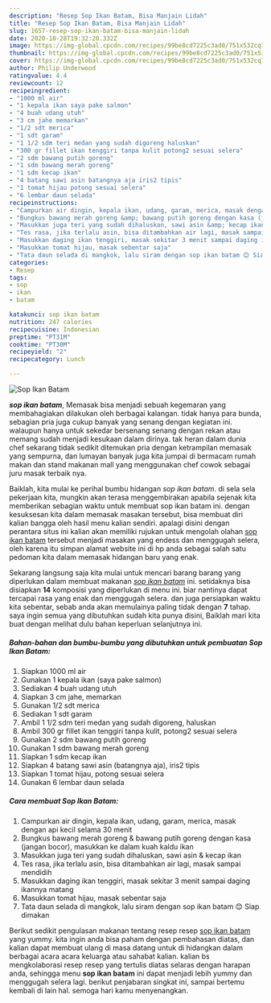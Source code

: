 ```yaml
---
description: "Resep Sop Ikan Batam, Bisa Manjain Lidah"
title: "Resep Sop Ikan Batam, Bisa Manjain Lidah"
slug: 1657-resep-sop-ikan-batam-bisa-manjain-lidah
date: 2020-10-28T19:32:20.332Z
image: https://img-global.cpcdn.com/recipes/99be8cd7225c3ad0/751x532cq70/sop-ikan-batam-foto-resep-utama.jpg
thumbnail: https://img-global.cpcdn.com/recipes/99be8cd7225c3ad0/751x532cq70/sop-ikan-batam-foto-resep-utama.jpg
cover: https://img-global.cpcdn.com/recipes/99be8cd7225c3ad0/751x532cq70/sop-ikan-batam-foto-resep-utama.jpg
author: Philip Underwood
ratingvalue: 4.4
reviewcount: 12
recipeingredient:
- "1000 ml air"
- "1 kepala ikan saya pake salmon"
- "4 buah udang utuh"
- "3 cm jahe memarkan"
- "1/2 sdt merica"
- "1 sdt garam"
- "1 1/2 sdm teri medan yang sudah digoreng haluskan"
- "300 gr fillet ikan tenggiri tanpa kulit potong2 sesuai selera"
- "2 sdm bawang putih goreng"
- "1 sdm bawang merah goreng"
- "1 sdm kecap ikan"
- "4 batang sawi asin batangnya aja iris2 tipis"
- "1 tomat hijau potong sesuai selera"
- "6 lembar daun selada"
recipeinstructions:
- "Campurkan air dingin, kepala ikan, udang, garam, merica, masak dengan api kecil selama 30 menit"
- "Bungkus bawang merah goreng &amp; bawang putih goreng dengan kasa (jangan bocor), masukkan ke dalam kuah kaldu ikan"
- "Masukkan juga teri yang sudah dihaluskan, sawi asin &amp; kecap ikan"
- "Tes rasa, jika terlalu asin, bisa ditambahkan air lagi, masak sampai mendidih"
- "Masukkan daging ikan tenggiri, masak sekitar 3 menit sampai daging ikannya matang"
- "Masukkan tomat hijau, masak sebentar saja"
- "Tata daun selada di mangkok, lalu siram dengan sop ikan batam 😊 Siap dimakan"
categories:
- Resep
tags:
- sop
- ikan
- batam

katakunci: sop ikan batam 
nutrition: 247 calories
recipecuisine: Indonesian
preptime: "PT31M"
cooktime: "PT30M"
recipeyield: "2"
recipecategory: Lunch

---
```



![Sop Ikan Batam](https://img-global.cpcdn.com/recipes/99be8cd7225c3ad0/751x532cq70/sop-ikan-batam-foto-resep-utama.jpg)

<b><i>sop ikan batam</i></b>, Memasak bisa menjadi sebuah kegemaran yang membahagiakan dilakukan oleh berbagai kalangan. tidak hanya para bunda, sebagian pria juga cukup banyak yang senang dengan kegiatan ini. walaupun hanya untuk sekedar bersenang senang dengan rekan atau memang sudah menjadi kesukaan dalam dirinya. tak heran dalam dunia chef sekarang tidak sedikit ditemukan pria dengan ketrampilan memasak yang sempurna, dan lumayan banyak juga kita jumpai di bermacam rumah makan dan stand makanan mall yang menggunakan chef cowok sebagai juru masak terbaik nya.



Baiklah, kita mulai ke perihal bumbu hidangan <i>sop ikan batam</i>. di sela sela pekerjaan kita, mungkin akan terasa menggembirakan apabila sejenak kita memberikan sebagian waktu untuk membuat sop ikan batam ini. dengan kesuksesan kita dalam memasak masakan tersebut, bisa membuat diri kalian bangga oleh hasil menu kalian sendiri. apalagi disini dengan perantara situs ini kalian akan memiliki rujukan untuk mengolah olahan <u>sop ikan batam</u> tersebut menjadi masakan yang endess dan menggugah selera, oleh karena itu simpan alamat website ini di hp anda sebagai salah satu pedoman kita dalam memasak hidangan baru yang enak.


Sekarang langsung saja kita mulai untuk mencari barang barang yang diperlukan dalam membuat makanan <u><i>sop ikan batam</i></u> ini. setidaknya bisa disiapkan <b>14</b> komposisi yang diperlukan di menu ini. biar nantinya dapat tercapai rasa yang enak dan menggugah selera. dan juga persiapkan waktu kita sebentar, sebab anda akan memulainya paling tidak dengan <b>7</b> tahap. saya ingin semua yang dibutuhkan sudah kita punya disini, Baiklah mari kita buat dengan melihat dulu bahan keperluan selanjutnya ini.

<!--inarticleads1-->

##### Bahan-bahan dan bumbu-bumbu yang dibutuhkan untuk pembuatan Sop Ikan Batam:

1. Siapkan 1000 ml air
1. Gunakan 1 kepala ikan (saya pake salmon)
1. Sediakan 4 buah udang utuh
1. Siapkan 3 cm jahe, memarkan
1. Gunakan 1/2 sdt merica
1. Sediakan 1 sdt garam
1. Ambil 1 1/2 sdm teri medan yang sudah digoreng, haluskan
1. Ambil 300 gr fillet ikan tenggiri tanpa kulit, potong2 sesuai selera
1. Gunakan 2 sdm bawang putih goreng
1. Gunakan 1 sdm bawang merah goreng
1. Siapkan 1 sdm kecap ikan
1. Siapkan 4 batang sawi asin (batangnya aja), iris2 tipis
1. Siapkan 1 tomat hijau, potong sesuai selera
1. Gunakan 6 lembar daun selada




<!--inarticleads2-->

##### Cara membuat Sop Ikan Batam:

1. Campurkan air dingin, kepala ikan, udang, garam, merica, masak dengan api kecil selama 30 menit
1. Bungkus bawang merah goreng &amp; bawang putih goreng dengan kasa (jangan bocor), masukkan ke dalam kuah kaldu ikan
1. Masukkan juga teri yang sudah dihaluskan, sawi asin &amp; kecap ikan
1. Tes rasa, jika terlalu asin, bisa ditambahkan air lagi, masak sampai mendidih
1. Masukkan daging ikan tenggiri, masak sekitar 3 menit sampai daging ikannya matang
1. Masukkan tomat hijau, masak sebentar saja
1. Tata daun selada di mangkok, lalu siram dengan sop ikan batam 😊 Siap dimakan




Berikut sedikit pengulasan makanan tentang resep resep <u>sop ikan batam</u> yang yummy. kita ingin anda bisa paham dengan pembahasan diatas, dan kalian dapat membuat ulang di masa datang untuk di hidangkan dalam berbagai acara acara keluarga atau sahabat kalian. kalian bs mengkolaborasi resep resep yang tertulis diatas selaras dengan harapan anda, sehingga menu <b>sop ikan batam</b> ini dapat menjadi lebih yummy dan menggugah selera lagi. berikut penjabaran singkat ini, sampai bertemu kembali di lain hal. semoga hari kamu menyenangkan.
